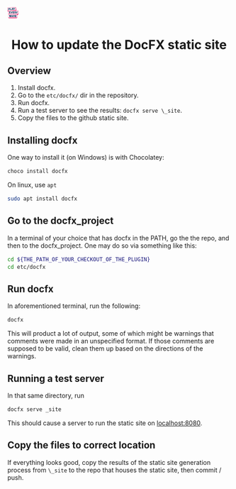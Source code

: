 <a href="/readme.md"><img src="/docs/images/PlayEveryWareLogo.gif" alt="README.md" width="5%"/></a>

# <div align="center">How to update the DocFX static site</div>

## Overview

1) Install docfx.
2) Go to the `etc/docfx/` dir in the repository.
3) Run docfx.
4) Run a test server to see the results: `docfx serve \_site`.
5) Copy the files to the github static site.

## Installing docfx

One way to install it (on Windows) is with Chocolatey:
```bash
choco install docfx
```

On linux, use `apt`
```bash
sudo apt install docfx
```

## Go to the docfx_project
In a terminal of your choice that has docfx in the PATH, go the the repo, and then to the 
docfx_project. One may do so via something like this:

```bash
cd ${THE_PATH_OF_YOUR_CHECKOUT_OF_THE_PLUGIN}
cd etc/docfx
```

## Run docfx
In aforementioned terminal, run the following:
```bash
docfx
```
This will product a lot of output, some of which might be warnings that comments were made in an unspecified format.
If those comments are supposed to be valid, clean them up based on the directions of the warnings.

## Running a test server 
In that same directory, run 
```bash
docfx serve _site
```
This should cause a server to run the static site on [localhost:8080](http://localhost:8080).

## Copy the files to correct location

If everything looks good, copy the results of the static site generation process from `\_site` to the repo that houses 
the static site, then commit / push.
